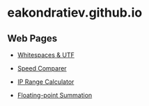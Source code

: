 eakondratiev.github.io
======================

Web Pages
---------

* [Whitespaces & UTF](https://eakondratiev.github.io/ws.htm)

* [Speed Comparer](https://eakondratiev.github.io/speed.htm)

* [IP Range Calculator](https://eakondratiev.github.io/iprange.htm)

* [Floating-point Summation](https://eakondratiev.github.io/floating-point-summation.htm)
